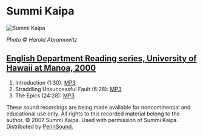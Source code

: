 Summi Kaipa
===========

![Summi Kaipa](http://media.sas.upenn.edu/pennsound/authors/Kaipa/summikaipa.jpg)

*Photo © Harold Abramowitz*

[English Department Reading series, University of Hawaii at Manoa, 2000](UHM.html#Kaipa_2000)
---------------------------------------------------------------------------------------------

1.  Introduction (1:30): [MP3](http://media.sas.upenn.edu/pennsound/authors/Kaipa/UHM/Kaipa-Summi_1_Introduction_English-Dept_UHM_2000.mp3)
2.  Straddling Unsuccessful Fault (6:28): [MP3](http://media.sas.upenn.edu/pennsound/authors/Kaipa/UHM/Kaipa-Summi_2_Straddling-Unsuccessful_English-Dept_UHM_2000.mp3)
3.  The Epics (24:28): [MP3](http://media.sas.upenn.edu/pennsound/authors/Kaipa/UHM/Kaipa-Summi_3_The-Epics_English-Dept_UHM_2000.mp3)

These sound recordings are being made available for noncommercial
and educational use only. All rights to this recorded material belong
to the author. © 2007 Summi Kaipa. Used with permission of Summi Kaipa.
Distributed by [PennSound.](../index.html)

